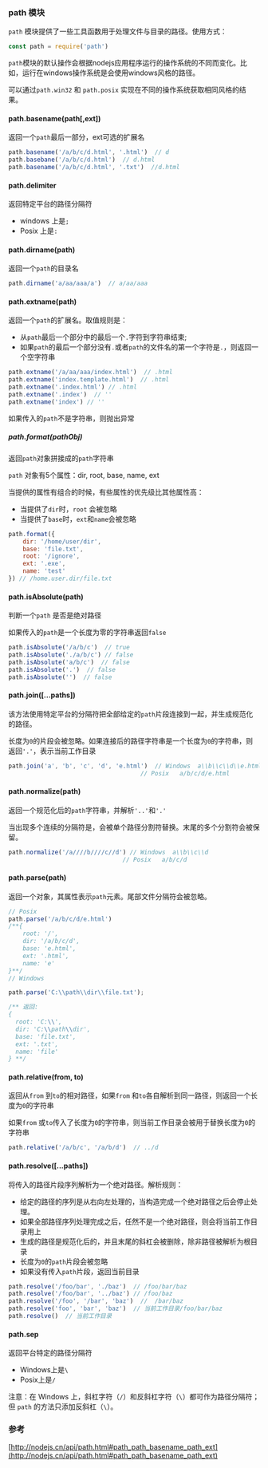 ### path 模块

`path` 模块提供了一些工具函数用于处理文件与目录的路径。使用方式：

``` js
const path = require('path')
```

`path`模块的默认操作会根据nodejs应用程序运行的操作系统的不同而变化。比如，运行在windows操作系统是会使用windows风格的路径。

可以通过`path.win32` 和 `path.posix` 实现在不同的操作系统获取相同风格的结果。

#### path.basename(path[,ext])

返回一个`path`最后一部分，ext可选的扩展名

```js
path.basename('/a/b/c/d.html', '.html')  // d
path.basebane('/a/b/c/d.html')  // d.html
path.basename('/a/b/c/d.html', '.txt')  //d.html
```



#### path.delimiter

返回特定平台的路径分隔符

* windows 上是`;`
* Posix 上是`:`

#### path.dirname(path)

返回一个`path`的目录名

```js
path.dirname('a/aa/aaa/a')  // a/aa/aaa
```

#### path.extname(path)

返回一个`path`的扩展名。取值规则是：

* 从`path`最后一个部分中的最后一个`.`字符到字符串结束;
* 如果`path`的最后一个部分没有`.`或者`path`的文件名的第一个字符是`.`，则返回一个空字符串

```js
path.extname('/a/aa/aaa/index.html')  // .html
path.extname('index.template.html')  // .html
path.extname('.index.html') // .html
path.extname('.index')  // ''
path.extname('index') // ''
```

如果传入的`path`不是字符串，则抛出异常

##### path.format(pathObj)

返回`path`对象拼接成的`path`字符串

`path` 对象有5个属性：dir, root, base, name, ext

当提供的属性有组合的时候，有些属性的优先级比其他属性高：

* 当提供了`dir`时，`root` 会被忽略
* 当提供了`base`时，`ext`和`name`会被忽略

```js
path.format({
    dir: '/home/user/dir',
    base: 'file.txt',
    root: '/ignore',
    ext: '.exe',
    name: 'test'
}) // /home.user.dir/file.txt
```

#### path.isAbsolute(path)

判断一个`path` 是否是绝对路径

如果传入的`path`是一个长度为零的字符串返回`false`

``` js
path.isAbsolute('/a/b/c')  // true
path.isAbsolute('./a/b/c') // false
path.isAbsolute('a/b/c')  // false
path.isAbsolute('.')  // false
path.isAbsolute('')  // false
```

#### path.join([...paths])

该方法使用特定平台的分隔符把全部给定的`path`片段连接到一起，并生成规范化的路径。

长度为`0`的片段会被忽略。如果连接后的路径字符串是一个长度为`0`的字符串，则返回`'.'`，表示当前工作目录

```js
path.join('a', 'b', 'c', 'd', 'e.html')  // Windows  a\\b\\c\\d\\e.html
									 // Posix   a/b/c/d/e.html
```

#### path.normalize(path)

返回一个规范化后的`path`字符串，并解析`'..'`和`'.'`

当出现多个连续的分隔符是，会被单个路径分割符替换。末尾的多个分割符会被保留。

```js
path.normalize('/a////b////c//d') // Windows  a\\b\\c\\d
								// Posix   a/b/c/d
```

#### path.parse(path)

返回一个对象，其属性表示`path`元素。尾部文件分隔符会被忽略。

```js
// Posix
path.parse('/a/b/c/d/e.html')  
/**{
    root: '/',
    dir: '/a/b/c/d',
    base: 'e.html',
    ext: '.html',
    name: 'e'
}**/
// Windows

path.parse('C:\\path\\dir\\file.txt');

/** 返回:
{
  root: 'C:\\',
  dir: 'C:\\path\\dir',
  base: 'file.txt',
  ext: '.txt',
  name: 'file'
} **/
```

#### path.relative(from, to)

返回从`from` 到`to`的相对路径，如果`from` 和`to`各自解析到同一路径，则返回一个长度为`0`的字符串

如果`from` 或`to`传入了长度为`0`的字符串，则当前工作目录会被用于替换长度为`0`的字符串

```js
path.relative('/a/b/c', '/a/b/d')  // ../d
```

#### path.resolve([...paths])

将传入的路径片段序列解析为一个绝对路径。解析规则：

* 给定的路径的序列是从右向左处理的，当构造完成一个绝对路径之后会停止处理。
* 如果全部路径序列处理完成之后，任然不是一个绝对路径，则会将当前工作目录用上
* 生成的路径是规范化后的，并且末尾的斜杠会被删除，除非路径被解析为根目录
* 长度为`0`的`path`片段会被忽略
* 如果没有传入`path`片段，返回当前目录

```js
path.resolve('/foo/bar', './baz')  // /foo/bar/baz
path.resolve('/foo/bar', '../baz') // /foo/baz
path.resolve('/foo', '/bar', 'baz')  //  /bar/baz
path.resolve('foo', 'bar', 'baz')  // 当前工作目录/foo/bar/baz
path.resolve()  // 当前工作目录
```

#### path.sep

返回平台特定的路径分隔符

* Windows上是`\`
* Posix上是`/`

注意：在 Windows 上，斜杠字符（`/`）和反斜杠字符（`\`）都可作为路径分隔符； 但 `path` 的方法只添加反斜杠（`\`）。

### 参考

[http://nodejs.cn/api/path.html#path_path_basename_path_ext](http://nodejs.cn/api/path.html#path_path_basename_path_ext)